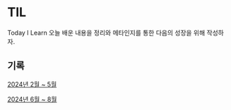 # TIL
Today I Learn
오늘 배운 내용을 정리와 메타인지를 통한 다음의 성장을 위해 작성하자.

## 기록  
[2024년 2월 ~ 5월](https://github.com/choi-su-hyun/TIL/blob/main/2024-2~5.md)   

[2024년 6월 ~ 8월](https://github.com/choi-su-hyun/TIL/blob/main/2024-6~8.md)
